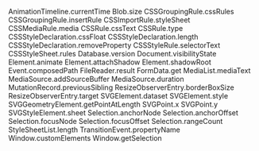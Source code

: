 AnimationTimeline.currentTime
Blob.size
CSSGroupingRule.cssRules
CSSGroupingRule.insertRule
CSSImportRule.styleSheet
CSSMediaRule.media
CSSRule.cssText
CSSRule.type
CSSStyleDeclaration.cssFloat
CSSStyleDeclaration.length
CSSStyleDeclaration.removeProperty
CSSStyleRule.selectorText
CSSStyleSheet.rules
Database.version
Document.visibilityState
Element.animate
Element.attachShadow
Element.shadowRoot
Event.composedPath
FileReader.result
FormData.get
MediaList.mediaText
MediaSource.addSourceBuffer
MediaSource.duration
MutationRecord.previousSibling
ResizeObserverEntry.borderBoxSize
ResizeObserverEntry.target
SVGElement.dataset
SVGElement.style
SVGGeometryElement.getPointAtLength
SVGPoint.x
SVGPoint.y
SVGStyleElement.sheet
Selection.anchorNode
Selection.anchorOffset
Selection.focusNode
Selection.focusOffset
Selection.rangeCount
StyleSheetList.length
TransitionEvent.propertyName
Window.customElements
Window.getSelection